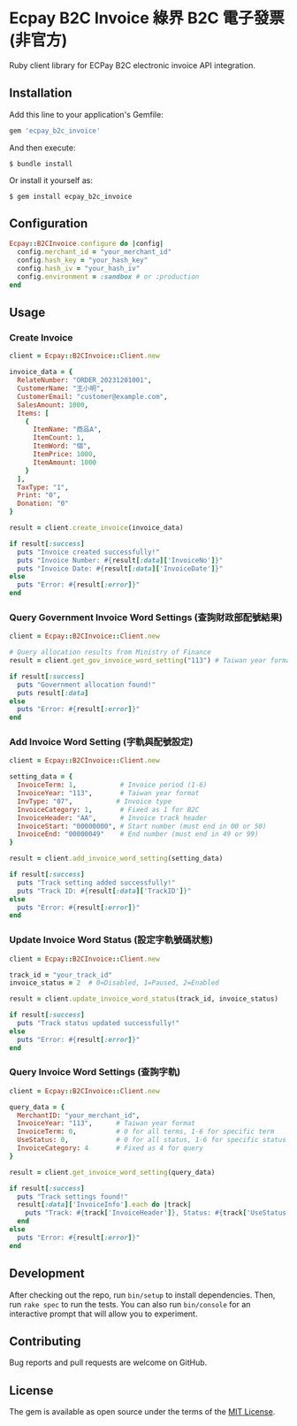# Ecpay B2C Invoice 綠界 B2C 電子發票 (非官方)

Ruby client library for ECPay B2C electronic invoice API integration.

## Installation

Add this line to your application's Gemfile:

```ruby
gem 'ecpay_b2c_invoice'
```

And then execute:

    $ bundle install

Or install it yourself as:

    $ gem install ecpay_b2c_invoice

## Configuration

```ruby
Ecpay::B2CInvoice.configure do |config|
  config.merchant_id = "your_merchant_id"
  config.hash_key = "your_hash_key"
  config.hash_iv = "your_hash_iv"
  config.environment = :sandbox # or :production
end
```

## Usage

### Create Invoice

```ruby
client = Ecpay::B2CInvoice::Client.new

invoice_data = {
  RelateNumber: "ORDER_20231201001",
  CustomerName: "王小明",
  CustomerEmail: "customer@example.com",
  SalesAmount: 1000,
  Items: [
    {
      ItemName: "商品A",
      ItemCount: 1,
      ItemWord: "個",
      ItemPrice: 1000,
      ItemAmount: 1000
    }
  ],
  TaxType: "1",
  Print: "0",
  Donation: "0"
}

result = client.create_invoice(invoice_data)

if result[:success]
  puts "Invoice created successfully!"
  puts "Invoice Number: #{result[:data]['InvoiceNo']}"
  puts "Invoice Date: #{result[:data]['InvoiceDate']}"
else
  puts "Error: #{result[:error]}"
end
```

### Query Government Invoice Word Settings (查詢財政部配號結果)

```ruby
client = Ecpay::B2CInvoice::Client.new

# Query allocation results from Ministry of Finance
result = client.get_gov_invoice_word_setting("113") # Taiwan year format

if result[:success]
  puts "Government allocation found!"
  puts result[:data]
else
  puts "Error: #{result[:error]}"
end
```

### Add Invoice Word Setting (字軌與配號設定)

```ruby
client = Ecpay::B2CInvoice::Client.new

setting_data = {
  InvoiceTerm: 1,           # Invoice period (1-6)
  InvoiceYear: "113",       # Taiwan year format
  InvType: "07",           # Invoice type
  InvoiceCategory: 1,       # Fixed as 1 for B2C
  InvoiceHeader: "AA",      # Invoice track header
  InvoiceStart: "00000000", # Start number (must end in 00 or 50)
  InvoiceEnd: "00000049"    # End number (must end in 49 or 99)
}

result = client.add_invoice_word_setting(setting_data)

if result[:success]
  puts "Track setting added successfully!"
  puts "Track ID: #{result[:data]['TrackID']}"
else
  puts "Error: #{result[:error]}"
end
```

### Update Invoice Word Status (設定字軌號碼狀態)

```ruby
client = Ecpay::B2CInvoice::Client.new

track_id = "your_track_id"
invoice_status = 2  # 0=Disabled, 1=Paused, 2=Enabled

result = client.update_invoice_word_status(track_id, invoice_status)

if result[:success]
  puts "Track status updated successfully!"
else
  puts "Error: #{result[:error]}"
end
```

### Query Invoice Word Settings (查詢字軌)

```ruby
client = Ecpay::B2CInvoice::Client.new

query_data = {
  MerchantID: "your_merchant_id",
  InvoiceYear: "113",      # Taiwan year format
  InvoiceTerm: 0,          # 0 for all terms, 1-6 for specific term
  UseStatus: 0,            # 0 for all status, 1-6 for specific status
  InvoiceCategory: 4       # Fixed as 4 for query
}

result = client.get_invoice_word_setting(query_data)

if result[:success]
  puts "Track settings found!"
  result[:data]['InvoiceInfo'].each do |track|
    puts "Track: #{track['InvoiceHeader']}, Status: #{track['UseStatus']}"
  end
else
  puts "Error: #{result[:error]}"
end
```

## Development

After checking out the repo, run `bin/setup` to install dependencies. Then, run `rake spec` to run the tests. You can also run `bin/console` for an interactive prompt that will allow you to experiment.

## Contributing

Bug reports and pull requests are welcome on GitHub.

## License

The gem is available as open source under the terms of the [MIT License](https://opensource.org/licenses/MIT).
